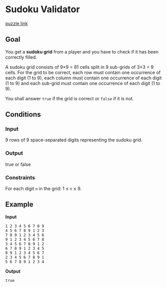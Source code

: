 # Sudoku Validator
[puzzle link](https://www.codingame.com/training/easy/sudoku-validator)

## 	Goal
You get a **sudoku grid** from a player and you have to check if it has been correctly filled.

A sudoku grid consists of 9×9 = 81 cells split in 9 sub-grids of 3×3 = 9 cells.
For the grid to be correct, each row must contain one occurrence of each digit (1 to 9), each column must contain one occurrence of each digit (1 to 9) and each sub-grid must contain one occurrence of each digit (1 to 9).

You shall answer `true` if the grid is correct or `false` if it is not.

## Conditions
### Input
9 rows of 9 space-separated digits representing the sudoku grid.

### Output
true or false

### Constraints
For each digit `n` in the grid: 1 ≤ `n` ≤ 9.

## Example
**Input**
```
1 2 3 4 5 6 7 8 9
4 5 6 7 8 9 1 2 3
7 8 9 1 2 3 4 5 6
9 1 2 3 4 5 6 7 8
3 4 5 6 7 8 9 1 2
6 7 8 9 1 2 3 4 5
8 9 1 2 3 4 5 6 7
2 3 4 5 6 7 8 9 1
5 6 7 8 9 1 2 3 4
```
**Output**
```
true
```
